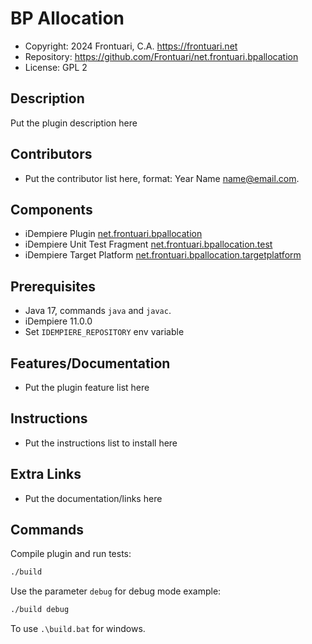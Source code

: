 # BP Allocation

- Copyright: 2024 Frontuari, C.A. <https://frontuari.net>
- Repository: https://github.com/Frontuari/net.frontuari.bpallocation
- License: GPL 2

## Description

Put the plugin description here

## Contributors

- Put the contributor list here, format: Year Name <name@email.com>.

## Components

- iDempiere Plugin [net.frontuari.bpallocation](net.frontuari.bpallocation)
- iDempiere Unit Test Fragment [net.frontuari.bpallocation.test](net.frontuari.bpallocation.test)
- iDempiere Target Platform [net.frontuari.bpallocation.targetplatform](net.frontuari.bpallocation.targetplatform)

## Prerequisites

- Java 17, commands `java` and `javac`.
- iDempiere 11.0.0
- Set `IDEMPIERE_REPOSITORY` env variable

## Features/Documentation

- Put the plugin feature list here

## Instructions

- Put the instructions list to install here

## Extra Links

- Put the documentation/links here

## Commands

Compile plugin and run tests:

```bash
./build
```

Use the parameter `debug` for debug mode example:

```bash
./build debug
```

To use `.\build.bat` for windows.
